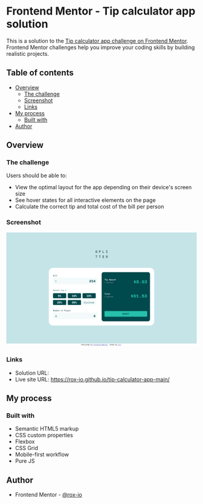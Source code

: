 # Frontend Mentor - Tip calculator app solution

This is a solution to the [Tip calculator app challenge on Frontend Mentor](https://www.frontendmentor.io/challenges/tip-calculator-app-ugJNGbJUX). Frontend Mentor challenges help you improve your coding skills by building realistic projects.

## Table of contents

- [Overview](#overview)
  - [The challenge](#the-challenge)
  - [Screenshot](#screenshot)
  - [Links](#links)
- [My process](#my-process)
  - [Built with](#built-with)
- [Author](#author)


## Overview

### The challenge

Users should be able to:

- View the optimal layout for the app depending on their device's screen size
- See hover states for all interactive elements on the page
- Calculate the correct tip and total cost of the bill per person

### Screenshot

![](images/screenshot.png)

### Links

- Solution URL: 
- Live site URL: https://rox-io.github.io/tip-calculator-app-main/

## My process

### Built with

- Semantic HTML5 markup
- CSS custom properties
- Flexbox
- CSS Grid
- Mobile-first workflow
- Pure JS

## Author

- Frontend Mentor - [@rox-io](https://www.frontendmentor.io/profile/rox-io)

